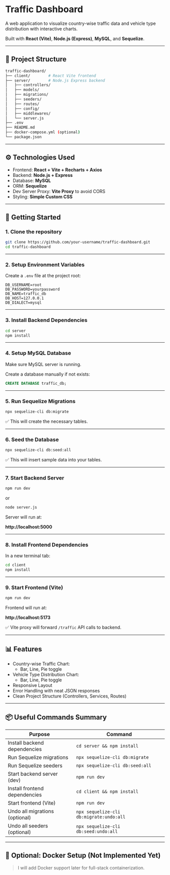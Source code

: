 # Traffic Dashboard

A web application to visualize country-wise traffic data and vehicle type distribution with interactive charts.

Built with **React (Vite)**, **Node.js (Express)**, **MySQL**, and **Sequelize**.

---

## 📂 Project Structure

```bash
traffic-dashboard/
├── client/        # React Vite frontend
├── server/        # Node.js Express backend
│   ├── controllers/
│   ├── models/
│   ├── migrations/
│   ├── seeders/
│   ├── routes/
│   ├── config/
│   ├── middlewares/
│   └── server.js
├── .env
├── README.md
├── docker-compose.yml (optional)
└── package.json
```

---

## ⚙️ Technologies Used

- Frontend: **React + Vite + Recharts + Axios**
- Backend: **Node.js + Express**
- Database: **MySQL**
- ORM: **Sequelize**
- Dev Server Proxy: **Vite Proxy** to avoid CORS
- Styling: **Simple Custom CSS**

---

## 🚀 Getting Started

### 1. Clone the repository

```bash
git clone https://github.com/your-username/traffic-dashboard.git
cd traffic-dashboard
```

---

### 2. Setup Environment Variables

Create a `.env` file at the project root:

```env
DB_USERNAME=root
DB_PASSWORD=yourpassword
DB_NAME=traffic_db
DB_HOST=127.0.0.1
DB_DIALECT=mysql
```

---

### 3. Install Backend Dependencies

```bash
cd server
npm install
```

---

### 4. Setup MySQL Database

Make sure MySQL server is running.

Create a database manually if not exists:

```sql
CREATE DATABASE traffic_db;
```

---

### 5. Run Sequelize Migrations

```bash
npx sequelize-cli db:migrate
```

✅ This will create the necessary tables.

---

### 6. Seed the Database

```bash
npx sequelize-cli db:seed:all
```

✅ This will insert sample data into your tables.

---

### 7. Start Backend Server

```bash
npm run dev
```

or

```bash
node server.js
```

Server will run at:

**http://localhost:5000**

---

### 8. Install Frontend Dependencies

In a new terminal tab:

```bash
cd client
npm install
```

---

### 9. Start Frontend (Vite)

```bash
npm run dev
```

Frontend will run at:

**http://localhost:5173**

✅ Vite proxy will forward `/traffic` API calls to backend.

---

## 📊 Features

- Country-wise Traffic Chart:
  - Bar, Line, Pie toggle
- Vehicle Type Distribution Chart:
  - Bar, Line, Pie toggle
- Responsive Layout
- Error Handling with neat JSON responses
- Clean Project Structure (Controllers, Services, Routes)

---

## 📦 Useful Commands Summary

| Purpose                           | Command |
|-----------------------------------|---------|
| Install backend dependencies      | `cd server && npm install` |
| Run Sequelize migrations          | `npx sequelize-cli db:migrate` |
| Run Sequelize seeders             | `npx sequelize-cli db:seed:all` |
| Start backend server (dev)         | `npm run dev` |
| Install frontend dependencies     | `cd client && npm install` |
| Start frontend (Vite)              | `npm run dev` |
| Undo all migrations (optional)    | `npx sequelize-cli db:migrate:undo:all` |
| Undo all seeders (optional)        | `npx sequelize-cli db:seed:undo:all` |

---

## 🐳 Optional: Docker Setup (Not Implemented Yet)

> I will add Docker support later for full-stack containerization.
